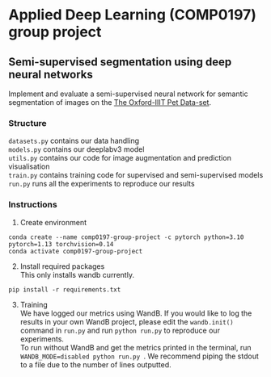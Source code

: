 # Applied Deep Learning (COMP0197) group project

## Semi-supervised segmentation using deep neural networks

Implement and evaluate a semi-supervised neural network for semantic segmentation of images on the [The Oxford-IIIT Pet Data-set](https://www.robots.ox.ac.uk/~vgg/data/pets/).

### Structure
```datasets.py``` contains our data handling  
```models.py``` contains our deeplabv3 model  
```utils.py``` contains our code for image augmentation and prediction visualisation  
```train.py``` contains training code for supervised and semi-supervised models  
```run.py``` runs all the experiments to reproduce our results


### Instructions

1. Create environment  

```
conda create --name comp0197-group-project -c pytorch python=3.10 pytorch=1.13 torchvision=0.14
conda activate comp0197-group-project
```

2. Install required packages  
This only installs wandb currently.

```
pip install -r requirements.txt
```

3. Training  
We have logged our metrics using WandB. If you would like to log the results in your own WandB project, please edit the ```wandb.init()``` command in ```run.py``` and run ```python run.py``` to reproduce our experiments.  
To run without WandB and get the metrics printed in the terminal, run ```WANDB_MODE=disabled python run.py ```. We recommend piping the stdout to a file due to the number of lines outputted.
